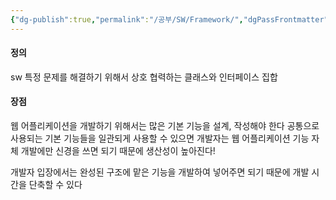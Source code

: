 ```yaml
---
{"dg-publish":true,"permalink":"/공부/SW/Framework/","dgPassFrontmatter":true}
---
```



#### 정의
sw 특정 문제를 해결하기 위해서 상호 협력하는 클래스와 인터페이스 집합

#### 장점
웹 어플리케이션을 개발하기 위해서는 많은 기본 기능을 설계, 작성해야 한다 공통으로 사용되는 기본 기능들을 일관되게 사용할 수 있으면 개발자는 웹 어플리케이션 기능 자체 개발에만 신경을 쓰면 되기 때문에 생산성이 높아진다! 

개발자 입장에서는 완성된 구조에 맡은 기능을 개발하여 넣어주면 되기 때문에 개발 시간을 단축할 수 있다
